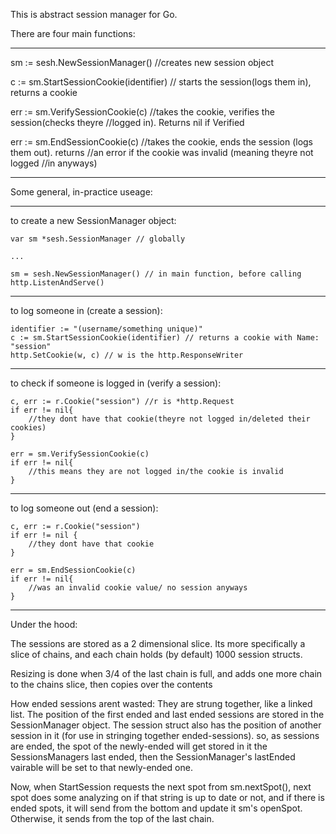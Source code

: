 This is abstract session manager for Go.


There are four main functions:

------------------------------------------------------------
sm := sesh.NewSessionManager() //creates new session object

c := sm.StartSessionCookie(identifier) // starts the session(logs them in), returns a cookie

err := sm.VerifySessionCookie(c) //takes the cookie, verifies the session(checks theyre 
								 //logged in). Returns nil if Verified

err := sm.EndSessionCookie(c) //takes the cookie, ends the session (logs them out). returns
							  //an error if the cookie was invalid (meaning theyre not logged
							  //in anyways)

------------------------------------------------------------




Some general, in-practice useage:

------------------------------------------------------------
to create a new SessionManager object:
	
	var sm *sesh.SessionManager // globally
		
	...

	sm = sesh.NewSessionManager() // in main function, before calling http.ListenAndServe()

------------------------------------------------------------
to log someone in (create a session):
	
	identifier := "(username/something unique)"
	c := sm.StartSessionCookie(identifier) // returns a cookie with Name: "session"
	http.SetCookie(w, c) // w is the http.ResponseWriter

------------------------------------------------------------
to check if someone is logged in (verify a session):
	
	c, err := r.Cookie("session") //r is *http.Request
	if err != nil{
		//they dont have that cookie(theyre not logged in/deleted their cookies)	
	}

	err = sm.VerifySessionCookie(c)
	if err != nil{
		//this means they are not logged in/the cookie is invalid	
	}

------------------------------------------------------------
to log someone out (end a session):

	c, err := r.Cookie("session")
	if err != nil {
		//they dont have that cookie
	}

	err = sm.EndSessionCookie(c)
	if err != nil{
		//was an invalid cookie value/ no session anyways	
	}

-----------------------------------------------------------



Under the hood:

The sessions are stored as a 2 dimensional slice. Its more specifically a slice
of chains, and each chain holds (by default) 1000 session structs. 


Resizing is done when 3/4 of the last chain is full, and adds one more chain to the 
chains slice, then copies over the contents



How ended sessions arent wasted: They are strung together, like a linked list. 
The position of the first ended and last ended sessions are stored in the SessionManager 
object. The session struct also has the position of another session in it (for use in 
stringing together ended-sessions). so, as sessions are ended, the spot of the newly-ended 
will get stored in it the SessionsManagers last ended, then the SessionManager's lastEnded
vairable will be set to that newly-ended one. 

Now, when StartSession requests the next spot from sm.nextSpot(), next spot does some
analyzing on if that string is up to date or not, and if there is ended spots, it will
send from the bottom and update it sm's openSpot. Otherwise, it sends from the top of 
the last chain.



